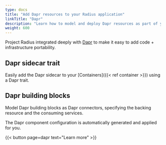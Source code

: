 ```yaml
---
type: docs
title: "Add Dapr resources to your Radius application"
linkTitle: "Dapr"
description: "Learn how to model and deploy Dapr resources as part of your application"
weight: 600
---
```


Project Radius integrated deeply with [Dapr](https://dapr.io) to make it easy to add code + infrastructure portability.

## Dapr sidecar trait

Easily add the Dapr sidecar to your [Containers]({{< ref container >}}) using a Dapr trait.

## Dapr building blocks

Model Dapr building blocks as Dapr connectors, specifying the backing resource and the consuming services.

The Dapr component configuration is automatically generated and applied for you.

{{< button page=dapr text="Learn more" >}}